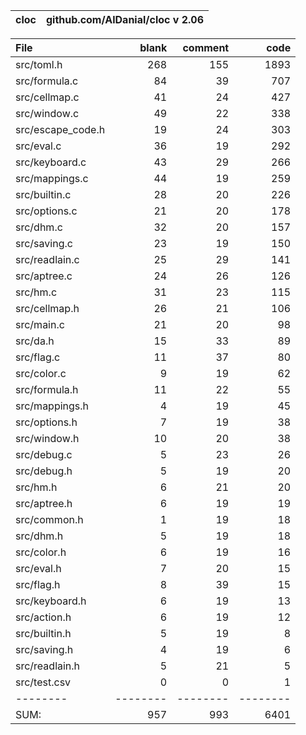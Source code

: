 cloc|github.com/AlDanial/cloc v 2.06
--- | ---

File|blank|comment|code
:-------|-------:|-------:|-------:
src/toml.h|268|155|1893
src/formula.c|84|39|707
src/cellmap.c|41|24|427
src/window.c|49|22|338
src/escape_code.h|19|24|303
src/eval.c|36|19|292
src/keyboard.c|43|29|266
src/mappings.c|44|19|259
src/builtin.c|28|20|226
src/options.c|21|20|178
src/dhm.c|32|20|157
src/saving.c|23|19|150
src/readlain.c|25|29|141
src/aptree.c|24|26|126
src/hm.c|31|23|115
src/cellmap.h|26|21|106
src/main.c|21|20|98
src/da.h|15|33|89
src/flag.c|11|37|80
src/color.c|9|19|62
src/formula.h|11|22|55
src/mappings.h|4|19|45
src/options.h|7|19|38
src/window.h|10|20|38
src/debug.c|5|23|26
src/debug.h|5|19|20
src/hm.h|6|21|20
src/aptree.h|6|19|19
src/common.h|1|19|18
src/dhm.h|5|19|18
src/color.h|6|19|16
src/eval.h|7|20|15
src/flag.h|8|39|15
src/keyboard.h|6|19|13
src/action.h|6|19|12
src/builtin.h|5|19|8
src/saving.h|4|19|6
src/readlain.h|5|21|5
src/test.csv|0|0|1
--------|--------|--------|--------
SUM:|957|993|6401
